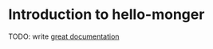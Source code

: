 # Introduction to hello-monger

TODO: write [great documentation](http://jacobian.org/writing/what-to-write/)
